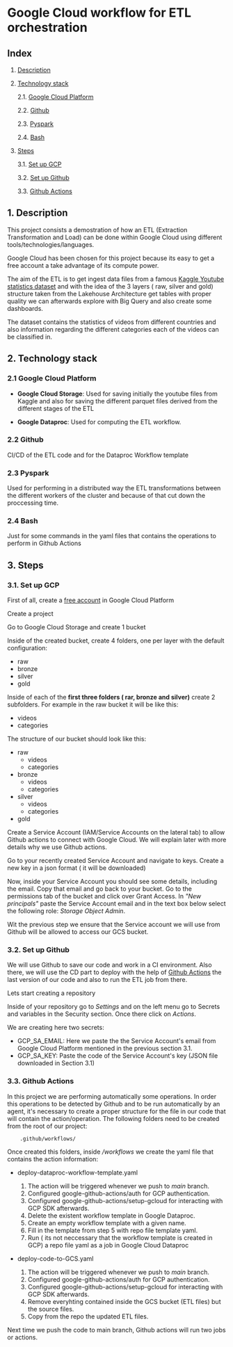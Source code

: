 # Google Cloud workflow for ETL orchestration

## Index
1. [Description](#id1)
2. [Technology stack](#id2)

    2.1. [Google Cloud Platform](#id21)

    2.2. [Github](#id22)

    2.3. [Pyspark](#id23)

    2.4. [Bash](#id24)

3. [Steps](#id3)

    3.1. [Set up GCP](#id31)

    3.2. [Set up Github](#id32)
    
    3.3. [Github Actions](#id33)

## 1.   Description<a name="id1"></a>
This project consists a demostration of how an ETL (Extraction Transformation and Load) can be done within Google Cloud using different tools/technologies/languages.

Google Cloud has been chosen for this project because its easy to get a free account a take advantage of its compute power.

The aim of the ETL is to get ingest data files from a famous [Kaggle Youtube statistics dataset](https://www.kaggle.com/datasets/datasnaek/youtube-new) and with the idea of the 3 layers ( raw, silver and gold) structure taken from the Lakehouse Architecture get tables with proper quality we can afterwards explore with Big Query and also create some dashboards.

The dataset contains the statistics of videos from different countries and also information regarding the different categories each of the videos can be classified in.

## 2. Technology stack<a name="id2"></a>

### 2.1 Google Cloud Platform<a name="id21"></a>
-   **Google Cloud Storage**: Used for saving initially the youtube files from Kaggle and also for saving the different parquet files derived from the different stages of the ETL

-   **Google Dataproc**: Used for computing the ETL workflow.

### 2.2 Github<a name="id22"></a>
CI/CD of the ETL code and for the Dataproc Workflow template

### 2.3 Pyspark<a name="id23"></a>
Used for performing in a distributed way the ETL transformations between the different workers of the cluster and because of that cut down the proccessing time.

### 2.4 Bash<a name="id24"></a>
Just for some commands in the yaml files that contains the operations to perform in Github Actions

## 3.  Steps<a name="id3"></a>

### 3.1.   Set up GCP<a name="id31"></a>

First of all, create a [free account](https://cloud.google.com/?hl=en) in Google Cloud Platform

Create a project

Go to Google Cloud Storage and create 1 bucket

Inside of the created bucket, create 4 folders, one per layer with the default configuration:
- raw
- bronze
- silver
- gold

Inside of each of the **first three folders ( rar, bronze and silver)**  create 2 subfolders. For example in the raw bucket it will be like this:
- videos
- categories

The structure of our bucket should look like this:
- raw
    - videos
    - categories
- bronze
    - videos
    - categories
- silver
    - videos
    - categories
- gold


Create a Service Account (IAM/Service Accounts on the lateral tab) to allow Github actions to connect with Google Cloud. We will explain later with more details why we use Github actions.

Go to your recently created Service Account  and navigate to keys. Create a new key in a json format ( it will be downloaded)

Now, inside your Service Account  you should see some details, including the email. Copy that email and go back to your bucket. Go to the permissions tab of the bucket and click over Grant Access. In *"New principals"* paste the Service Account email and in the text box below select the following role: *Storage Object Admin*.

Wit the previous step we ensure that the Service account we will use from Github will be allowed to access our GCS bucket.


### 3.2. Set up Github<a name="id32"></a>

We will use Github to save our code and work in a CI environment. Also there, we will use the CD part to deploy with the help of [Github Actions](https://github.com/features/actions) the last version of our code and also to run the ETL job from there.

Lets start creating a repository

Inside of your repository go to *Settings* and on the left menu go to Secrets and variables in the Security section. Once there click on *Actions*.

We are creating here two secrets:
- GCP_SA_EMAIL: Here we paste the the Service Account's email from Google Cloud Platform mentioned in the previous section 3.1.
- GCP_SA_KEY: Paste the code of the Service Account's key (JSON file downloaded in Section 3.1)


### 3.3. Github Actions <a name="id33"></a>

In this project we are performing automatically some operations. In order this operations to be detected by Github and to be run automatically by an agent, it's necessary to create a proper structure for the file in our code that will contain the action/operation. The following folders need to be created from the root of our project:

        .github/workflows/
Once created this folders, inside */workflows* we create the yaml file that contains the action information:

-   deploy-dataproc-workflow-template.yaml

    1. The action will be triggered whenever we push to *main* branch.
    2. Configured google-github-actions/auth for GCP authentication.
    3. Configured google-github-actions/setup-gcloud for interacting with GCP SDK afterwards.
    4. Delete the existent workflow template in Google Dataproc.
    5. Create an empty workflow template with a given name.
    6. Fill in the template from step 5 with repo file template yaml.
    7. Run ( its not neccessary that the workflow template is created in GCP) a repo file yaml as a job in Google Cloud Dataproc

-   deploy-code-to-GCS.yaml

    1. The action will be triggered whenever we push to *main* branch.
    2. Configured google-github-actions/auth for GCP authentication.
    3. Configured google-github-actions/setup-gcloud for interacting with GCP SDK afterwards.
    4. Remove everyhting contained inside the GCS bucket (ETL files) but the source files.
    5. Copy from the repo the updated ETL files.

Next time we push the code to main branch, Github actions will run two jobs or actions.


